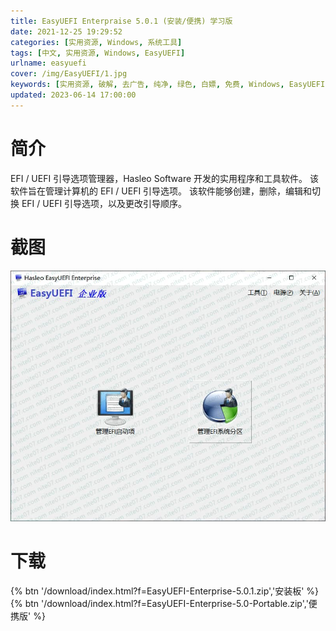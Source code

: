 ```yaml
---
title: EasyUEFI Enterpraise 5.0.1 (安装/便携) 学习版
date: 2021-12-25 19:29:52
categories: [实用资源, Windows, 系统工具]
tags: [中文, 实用资源, Windows, EasyUEFI]
urlname: easyuefi
cover: /img/EasyUEFI/1.jpg
keywords: [实用资源, 破解, 去广告, 纯净, 绿色, 白嫖, 免费, Windows, EasyUEFI]
updated: 2023-06-14 17:00:00
---
```


# 简介

EFI / UEFI 引导选项管理器，Hasleo Software 开发的实用程序和工具软件。 该软件旨在管理计算机的 EFI / UEFI 引导选项。 该软件能够创建，删除，编辑和切换 EFI / UEFI 引导选项，以及更改引导顺序。

# 截图

![](/img/EasyUEFI/2.jpg)

# 下载

{% btn '/download/index.html?f=EasyUEFI-Enterprise-5.0.1.zip','安装板' %}
<br>
{% btn '/download/index.html?f=EasyUEFI-Enterprise-5.0-Portable.zip','便携版' %}